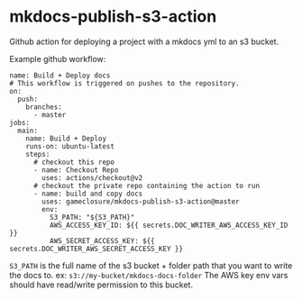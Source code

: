 # mkdocs-publish-s3-action

Github action for deploying a project with a mkdocs yml to an s3 bucket.

Example github workflow:

```
name: Build + Deploy docs
# This workflow is triggered on pushes to the repository.
on:
  push:
    branches:
      - master
jobs:
  main:
    name: Build + Deploy
    runs-on: ubuntu-latest
    steps:
      # checkout this repo
      - name: Checkout Repo
        uses: actions/checkout@v2
      # checkout the private repo containing the action to run
      - name: build and copy docs
        uses: gameclosure/mkdocs-publish-s3-action@master
        env:
          S3_PATH: "${S3_PATH}"
          AWS_ACCESS_KEY_ID: ${{ secrets.DOC_WRITER_AWS_ACCESS_KEY_ID }}
          AWS_SECRET_ACCESS_KEY: ${{ secrets.DOC_WRITER_AWS_SECRET_ACCESS_KEY }}

```

`S3_PATH` is the full name of the s3 bucket + folder path that you want to write the docs to. ex: `s3://my-bucket/mkdocs-docs-folder`
The AWS key env vars should have read/write permission to this bucket.
